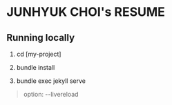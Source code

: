 # JUNHYUK CHOI's RESUME

## Running locally

1. cd [my-project]

2. bundle install

3. bundle exec jekyll serve

> option: --livereload


